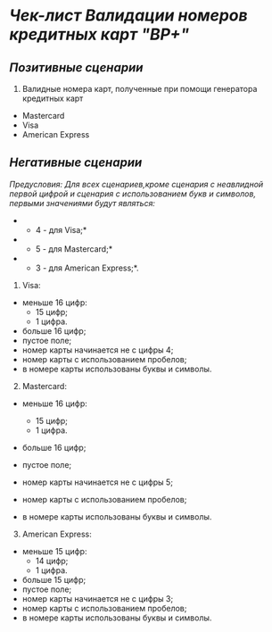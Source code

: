 # ***Чек-лист Валидации номеров кредитных карт "BP+"***

## ***Позитивные сценарии***

1. Валидные номера карт, полученные при помощи генератора кредитных карт   
* Mastercard   
* Visa    
* American Express

## ***Негативные сценарии***
*Предусловия: Для всех сценариев,кроме сценария с неавлидной первой цифрой и сценария с использованием букв и символов, первыми значениями будут являться:*
* + 4 - для Visa;*  
* + 5 - для Mastercard;*    
* + 3 - для American Express;*.

1. Visa: 
* меньше 16 цифр:        
  * 15 цифр;
  * 1 цифра.
* больше 16 цифр;    
* пустое поле;   
* номер карты начинается не с цифры 4;
* номер карты с использованием пробелов;
* в номере карты использованы буквы и символы.

2. Mastercard:  
* меньше 16 цифр:       
  * 15 цифр;      
  * 1 цифра.
  
* больше 16 цифр;    
* пустое поле;   
* номер карты начинается не с цифры 5;
* номер карты с использованием пробелов;
* в номере карты использованы буквы и символы.

3. American Express: 
* меньше 15 цифр:      
  * 14 цифр;     
  * 1 цифра.
* больше 15 цифр;   
* пустое поле; 
* номер карты начинается не с цифры 3;
* номер карты с использованием пробелов;  
* в номере карты использованы буквы и символы.